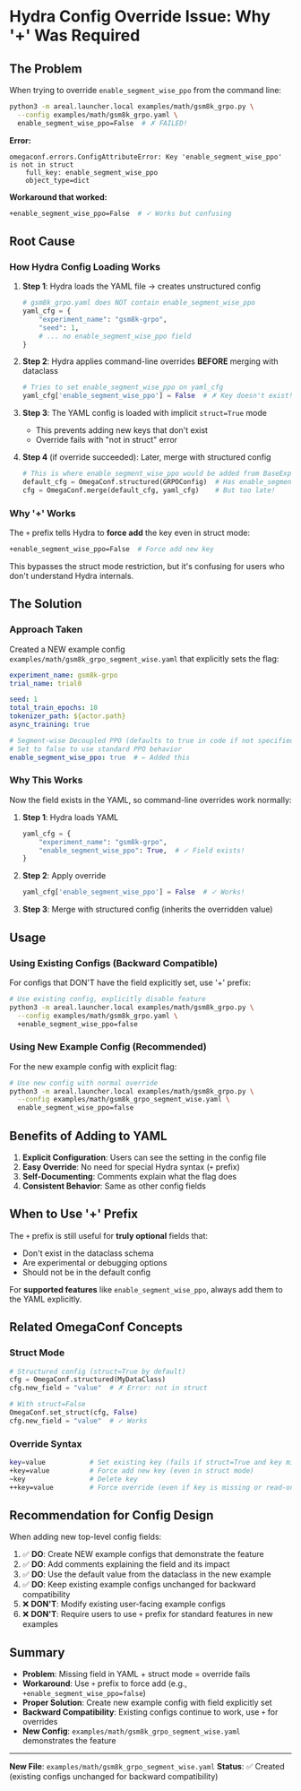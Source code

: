 # Hydra Config Override Issue: Why '+' Was Required

## The Problem

When trying to override `enable_segment_wise_ppo` from the command line:

```bash
python3 -m areal.launcher.local examples/math/gsm8k_grpo.py \
  --config examples/math/gsm8k_grpo.yaml \
  enable_segment_wise_ppo=False  # ✗ FAILED!
```

**Error:**
```
omegaconf.errors.ConfigAttributeError: Key 'enable_segment_wise_ppo' is not in struct
    full_key: enable_segment_wise_ppo
    object_type=dict
```

**Workaround that worked:**
```bash
+enable_segment_wise_ppo=False  # ✓ Works but confusing
```

## Root Cause

### How Hydra Config Loading Works

1. **Step 1**: Hydra loads the YAML file → creates unstructured config
   ```python
   # gsm8k_grpo.yaml does NOT contain enable_segment_wise_ppo
   yaml_cfg = {
       "experiment_name": "gsm8k-grpo",
       "seed": 1,
       # ... no enable_segment_wise_ppo field
   }
   ```

2. **Step 2**: Hydra applies command-line overrides **BEFORE** merging with dataclass
   ```python
   # Tries to set enable_segment_wise_ppo on yaml_cfg
   yaml_cfg['enable_segment_wise_ppo'] = False  # ✗ Key doesn't exist!
   ```

3. **Step 3**: The YAML config is loaded with implicit `struct=True` mode
   - This prevents adding new keys that don't exist
   - Override fails with "not in struct" error

4. **Step 4** (if override succeeded): Later, merge with structured config
   ```python
   # This is where enable_segment_wise_ppo would be added from BaseExperimentConfig
   default_cfg = OmegaConf.structured(GRPOConfig)  # Has enable_segment_wise_ppo
   cfg = OmegaConf.merge(default_cfg, yaml_cfg)    # But too late!
   ```

### Why '+' Works

The `+` prefix tells Hydra to **force add** the key even in struct mode:
```bash
+enable_segment_wise_ppo=False  # Force add new key
```

This bypasses the struct mode restriction, but it's confusing for users who don't understand Hydra internals.

## The Solution

### Approach Taken

Created a NEW example config `examples/math/gsm8k_grpo_segment_wise.yaml` that explicitly sets the flag:

```yaml
experiment_name: gsm8k-grpo
trial_name: trial0

seed: 1
total_train_epochs: 10
tokenizer_path: ${actor.path}
async_training: true

# Segment-wise Decoupled PPO (defaults to true in code if not specified)
# Set to false to use standard PPO behavior
enable_segment_wise_ppo: true  # ← Added this
```

### Why This Works

Now the field exists in the YAML, so command-line overrides work normally:

1. **Step 1**: Hydra loads YAML
   ```python
   yaml_cfg = {
       "experiment_name": "gsm8k-grpo",
       "enable_segment_wise_ppo": True,  # ✓ Field exists!
   }
   ```

2. **Step 2**: Apply override
   ```python
   yaml_cfg['enable_segment_wise_ppo'] = False  # ✓ Works!
   ```

3. **Step 3**: Merge with structured config (inherits the overridden value)

## Usage

### Using Existing Configs (Backward Compatible)

For configs that DON'T have the field explicitly set, use '+' prefix:

```bash
# Use existing config, explicitly disable feature
python3 -m areal.launcher.local examples/math/gsm8k_grpo.py \
  --config examples/math/gsm8k_grpo.yaml \
  +enable_segment_wise_ppo=false
```

### Using New Example Config (Recommended)

For the new example config with explicit flag:

```bash
# Use new config with normal override
python3 -m areal.launcher.local examples/math/gsm8k_grpo.py \
  --config examples/math/gsm8k_grpo_segment_wise.yaml \
  enable_segment_wise_ppo=false
```

## Benefits of Adding to YAML

1. **Explicit Configuration**: Users can see the setting in the config file
2. **Easy Override**: No need for special Hydra syntax (`+` prefix)
3. **Self-Documenting**: Comments explain what the flag does
4. **Consistent Behavior**: Same as other config fields

## When to Use '+' Prefix

The `+` prefix is still useful for **truly optional** fields that:
- Don't exist in the dataclass schema
- Are experimental or debugging options
- Should not be in the default config

For **supported features** like `enable_segment_wise_ppo`, always add them to the YAML explicitly.

## Related OmegaConf Concepts

### Struct Mode

```python
# Structured config (struct=True by default)
cfg = OmegaConf.structured(MyDataClass)
cfg.new_field = "value"  # ✗ Error: not in struct

# With struct=False
OmegaConf.set_struct(cfg, False)
cfg.new_field = "value"  # ✓ Works
```

### Override Syntax

```bash
key=value           # Set existing key (fails if struct=True and key missing)
+key=value          # Force add new key (even in struct mode)
~key                # Delete key
++key=value         # Force override (even if key is missing or read-only)
```

## Recommendation for Config Design

When adding new top-level config fields:

1. ✅ **DO**: Create NEW example configs that demonstrate the feature
2. ✅ **DO**: Add comments explaining the field and its impact
3. ✅ **DO**: Use the default value from the dataclass in the new example
4. ✅ **DO**: Keep existing example configs unchanged for backward compatibility
5. ❌ **DON'T**: Modify existing user-facing example configs
6. ❌ **DON'T**: Require users to use `+` prefix for standard features in new examples

## Summary

- **Problem**: Missing field in YAML + struct mode = override fails
- **Workaround**: Use `+` prefix to force add (e.g., `+enable_segment_wise_ppo=false`)
- **Proper Solution**: Create new example config with field explicitly set
- **Backward Compatibility**: Existing configs continue to work, use `+` for overrides
- **New Config**: `examples/math/gsm8k_grpo_segment_wise.yaml` demonstrates the feature

---

**New File**: `examples/math/gsm8k_grpo_segment_wise.yaml`
**Status**: ✅ Created (existing configs unchanged for backward compatibility)
